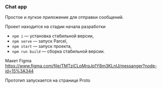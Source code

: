 ﻿### Chat app
 
 Простое и лугкое приложение для отправки сообщений.
 
 Проект находится на стадии начала разработки 
 
- `npm i` — установка стабильной версии,
- `npm serve` — запуск Parcel,
- `npm start` — запуск проекта,
- `npm run build` — сборка стабильной версии.

Макет Figma https://www.figma.com/file/TMTziCLpMrqJp1Y8m3KLnU/messanger?node-id=15%3A344

Прототип запускается на странице Proto
